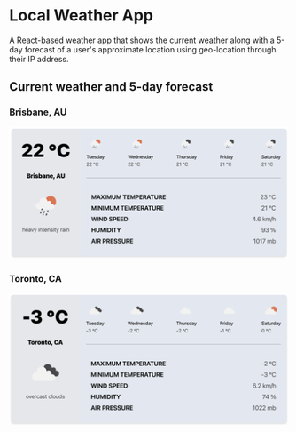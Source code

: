 # Local Weather App

A React-based weather app that shows the current weather along with a
5-day forecast of a user's approximate location using
geo-location through their IP address.

## Current weather and 5-day forecast

### Brisbane, AU

![Brisbane Weather](docs/images/brisbane.png "Brisbane Weather")

### Toronto, CA

![Toronto Weather](docs/images/toronto.png "Toronto Weather")
